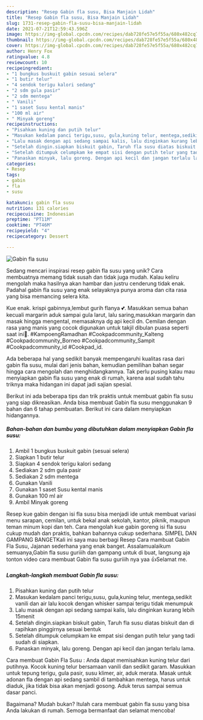 ```yaml
---
description: "Resep Gabin fla susu, Bisa Manjain Lidah"
title: "Resep Gabin fla susu, Bisa Manjain Lidah"
slug: 1731-resep-gabin-fla-susu-bisa-manjain-lidah
date: 2021-07-21T12:59:43.596Z
image: https://img-global.cpcdn.com/recipes/dab728fe57e5f55a/680x482cq70/gabin-fla-susu-foto-resep-utama.jpg
thumbnail: https://img-global.cpcdn.com/recipes/dab728fe57e5f55a/680x482cq70/gabin-fla-susu-foto-resep-utama.jpg
cover: https://img-global.cpcdn.com/recipes/dab728fe57e5f55a/680x482cq70/gabin-fla-susu-foto-resep-utama.jpg
author: Henry Fox
ratingvalue: 4.8
reviewcount: 10
recipeingredient:
- "1 bungkus buskuit gabin sesuai selera"
- "1 butir telur"
- "4 sendok terigu kalori sedang"
- "2 sdm gula pasir"
- "2 sdm mentega"
- " Vanili"
- "1 saset Susu kental manis"
- "100 ml air"
- " Minyak goreng"
recipeinstructions:
- "Pisahkan kuning dan putih telur"
- "Masukan kedalam panci terigu,susu, gula,kuning telur, mentega,sedikit vanili dan air lalu kocok dengan whisker sampai terigu tidak menumpuk"
- "Lalu masak dengan api sedang sampai kalis, lalu dinginkan kurang lebih 15menit"
- "Setelah dingin.siapkan biskuit gabin, Taruh fla susu diatas biskuit dan di rapihkan pinggirnya sesuai bentuk"
- "Setelah ditumpuk celumpkam ke empat sisi dengan putih telur yang tadi sudah di siapkan."
- "Panaskan minyak, lalu goreng. Dengan api kecil dan jangan terlalu lama."
categories:
- Resep
tags:
- gabin
- fla
- susu

katakunci: gabin fla susu 
nutrition: 131 calories
recipecuisine: Indonesian
preptime: "PT11M"
cooktime: "PT46M"
recipeyield: "4"
recipecategory: Dessert

---
```



![Gabin fla susu](https://img-global.cpcdn.com/recipes/dab728fe57e5f55a/680x482cq70/gabin-fla-susu-foto-resep-utama.jpg)

Sedang mencari inspirasi resep gabin fla susu yang unik? Cara membuatnya memang tidak susah dan tidak juga mudah. Kalau keliru mengolah maka hasilnya akan hambar dan justru cenderung tidak enak. Padahal gabin fla susu yang enak selayaknya punya aroma dan cita rasa yang bisa memancing selera kita.

Kue enak. krispi gabinnya,lembut gurih flanya 💕. Masukkan semua bahan kecuali margarin aduk sampai gula larut, lalu saring,masukkan margarin dan masak hingga mengental, memasaknya dg api kecil dn. Cemilan dengan rasa yang manis yang cocok digunakan untuk takjil dibulan puasa seperti saat ini🥰. #KampoengRamadhan #Cookpadcommunity_Kalteng #Cookpadcommunity_Borneo #Cookpadcommunity_Sampit #Cookpadcommunity_id #Cookpad_id.

Ada beberapa hal yang sedikit banyak mempengaruhi kualitas rasa dari gabin fla susu, mulai dari jenis bahan, kemudian pemilihan bahan segar hingga cara mengolah dan menghidangkannya. Tak perlu pusing kalau mau menyiapkan gabin fla susu yang enak di rumah, karena asal sudah tahu triknya maka hidangan ini dapat jadi sajian spesial.


Berikut ini ada beberapa tips dan trik praktis untuk membuat gabin fla susu yang siap dikreasikan. Anda bisa membuat Gabin fla susu menggunakan 9 bahan dan 6 tahap pembuatan. Berikut ini cara dalam menyiapkan hidangannya.

<!--inarticleads1-->

##### Bahan-bahan dan bumbu yang dibutuhkan dalam menyiapkan Gabin fla susu:

1. Ambil 1 bungkus buskuit gabin (sesuai selera)
1. Siapkan 1 butir telur
1. Siapkan 4 sendok terigu kalori sedang
1. Sediakan 2 sdm gula pasir
1. Sediakan 2 sdm mentega
1. Gunakan  Vanili
1. Gunakan 1 saset Susu kental manis
1. Gunakan 100 ml air
1. Ambil  Minyak goreng


Resep kue gabin dengan isi fla susu bisa menjadi ide untuk membuat variasi menu sarapan, cemilan, untuk bekal anak sekolah, kantor, piknik, maupun teman minum kopi dan teh. Cara mengolah kue gabin goreng isi fla susu cukup mudah dan praktis, bahkan bahannya cukup sederhana. SIMPEL DAN GAMPANG BANGETKali ini saya mau berbagi Resep Cara mambuat Gabin Fla Susu, Jajanan sederhana yang enak banget. Assalamualaikum semuanya,Gabin fla susu guriiih dan gampang untuk di buat, langsung aja tonton video cara membuat Gabin fla susu guriiih nya yaa 👍Selamat me. 

<!--inarticleads2-->

##### Langkah-langkah membuat Gabin fla susu:

1. Pisahkan kuning dan putih telur
1. Masukan kedalam panci terigu,susu, gula,kuning telur, mentega,sedikit vanili dan air lalu kocok dengan whisker sampai terigu tidak menumpuk
1. Lalu masak dengan api sedang sampai kalis, lalu dinginkan kurang lebih 15menit
1. Setelah dingin.siapkan biskuit gabin, Taruh fla susu diatas biskuit dan di rapihkan pinggirnya sesuai bentuk
1. Setelah ditumpuk celumpkam ke empat sisi dengan putih telur yang tadi sudah di siapkan.
1. Panaskan minyak, lalu goreng. Dengan api kecil dan jangan terlalu lama.


Cara membuat Gabin Fla Susu : Anda dapat memisahkan kuning telur dari putihnya. Kocok kuning telur bersamaan vanili dan sedikit garam. Masukkan untuk tepung terigu, gula pasir, susu klimer, air, aduk merata. Masak untuk adonan fla dengan api sedang sambil di tambahkan mentega, harus untuk diaduk, jika tidak bisa akan menjadi gosong. Aduk terus sampai semua dasar panci. 

Bagaimana? Mudah bukan? Itulah cara membuat gabin fla susu yang bisa Anda lakukan di rumah. Semoga bermanfaat dan selamat mencoba!
